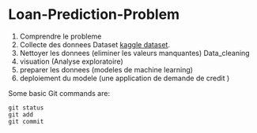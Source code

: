 # Loan-Prediction-Problem

1. Comprendre le probleme
2. Collecte des donnees Dataset [kaggle dataset](https://pages.github.com/).
3. Nettoyer les donnees (eliminer les valeurs manquantes) Data_cleaning
4. visuation (Analyse exploratoire)
5. preparer les donnees (modeles de machine learning)
6. deploiement du modele (une application de demande de credit )

Some basic Git commands are:
```
git status
git add
git commit
```
